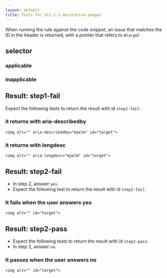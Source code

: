 ```yaml
---
layout: default
title: Tests for SC1-1-1-decorative-images
---
```


When running the rule against the code snippet, an issue that matches the ID in the header is returned, with a pointer that refers to `#target`

## selector

### applicable


### inapplicable



## Result: step1-fail

Expect the following tests to return the result with id `step1-fail`:

### it returns with aria-describedby

    <img alt="" aria-describedby="myelm" id="target">

### it returns with longdesc

    <img alt="" aria-longdesc="myelm" id="target">

## Result: step2-fail

- In step 2, answer `yes`.
- Expect the following test to return the result with id `step2-fail`:

### It fails when the user answers yes

    <img alt="" id="target">

## Result: step2-pass

- Expect the following tests to return the result with id `step2-pass`:
- In step 2, answer `no`.

### It passes when the user answers no

    <img alt="" id="target">